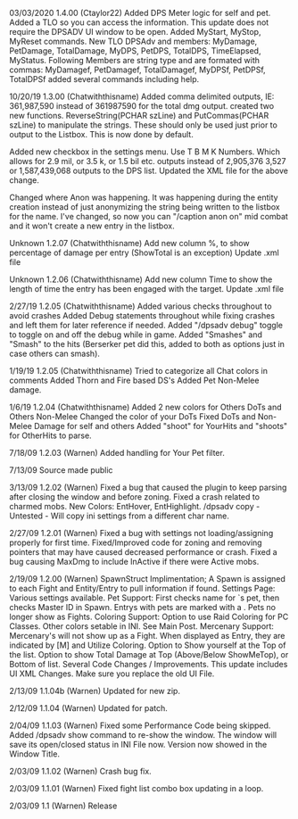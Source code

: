 
03/03/2020   1.4.00 (Ctaylor22) Added DPS Meter logic for self and pet. Added a TLO so you can access the information.
This update does not require the DPSADV UI window to be open. Added MyStart, MyStop, MyReset commands.
New TLO DPSAdv and members: MyDamage, PetDamage, TotalDamage, MyDPS, PetDPS, TotalDPS, TimeElapsed, MyStatus.
Following Members are string type and are formated with commas:
MyDamagef, PetDamagef, TotalDamagef, MyDPSf, PetDPSf, TotalDPSf
added several commands including help.

10/20/19  1.3.00 (Chatwiththisname)
Added comma delimited outputs, IE: 361,987,590 instead of 361987590 for the total dmg output.
created two new functions. ReverseString(PCHAR szLine) and PutCommas(PCHAR szLine) to manipulate the strings.
These should only be used just prior to output to the Listbox. This is now done by default.

Added new checkbox in the settings menu. Use T B M K Numbers. Which allows for 2.9 mil, or 3.5 k, or 1.5 bil etc.
outputs instead of 2,905,376 3,527 or 1,587,439,068 outputs to the DPS list.
Updated the XML file for the above change.

Changed where Anon was happening. It was happening during the entity creation instead of just anonymizing
the string being written to the listbox for the name. I've changed, so now you can "/caption anon on" mid
combat and it won't create a new entry in the listbox. 

Unknown  1.2.07 (Chatwiththisname)
Add new column %, to show percentage of damage per entry (ShowTotal is an exception)
Update .xml file

Unknown  1.2.06 (Chatwiththisname)
Add new column Time to show the length of time the entry has been engaged with the target.
Update .xml file

2/27/19  1.2.05 (Chatwiththisname)
Added various checks throughout to avoid crashes
Added Debug statements throughout while fixing crashes and left them for later reference if needed.
Added "/dpsadv debug" toggle to toggle on and off the debug while in game.
Added "Smashes" and "Smash" to the hits (Berserker pet did this, added to both as options just in case others can smash).

1/19/19  1.2.05 (Chatwiththisname)
Tried to categorize all Chat colors in comments
Added Thorn and Fire based DS's
Added Pet Non-Melee damage.

1/6/19  1.2.04 (Chatwiththisname)
Added 2 new colors for Others DoTs and Others Non-Melee
Changed the color of your DoTs
Fixed DoTs and Non-Melee Damage for self and others
Added "shoot" for YourHits and "shoots" for OtherHits to parse.

7/18/09  1.2.03 (Warnen)
Added handling for Your Pet filter.

7/13/09 
Source made public

3/13/09  1.2.02 (Warnen)
Fixed a bug that caused the plugin to keep parsing after closing the window and before zoning.
Fixed a crash related to charmed mobs.
New Colors: EntHover, EntHighlight.
/dpsadv copy - Untested - Will copy ini settings from a different char name.

2/27/09  1.2.01 (Warnen)
Fixed a bug with settings not loading/assigning properly for first time.
Fixed/Improved code for zoning and removing pointers that may have caused decreased performance or crash.
Fixed a bug causing MaxDmg to include InActive if there were Active mobs.

2/19/09  1.2.00 (Warnen)
SpawnStruct Implimentation; A Spawn is assigned to each Fight and Entity/Entry to pull information if found.
Settings Page: Various settings available.
Pet Support: First checks name for `s pet, then checks Master ID in Spawn. Entrys with pets are marked with a .
Pets no longer show as Fights.
Coloring Support: Option to use Raid Coloring for PC Classes. Other colors setable in INI. See Main Post.
Mercenary Support: Mercenary's will not show up as a Fight. When displayed as Entry, they are indicated by [M] and Utilize Coloring.
Option to Show yourself at the Top of the list.
Option to show Total Damage at Top (Above/Below ShowMeTop), or Bottom of list.
Several Code Changes / Improvements.
This update includes UI XML Changes. Make sure you replace the old UI File.

2/13/09  1.1.04b (Warnen)
Updated for new zip.

2/12/09  1.1.04 (Warnen)
Updated for patch.

2/04/09  1.1.03 (Warnen)
Fixed some Performance Code being skipped.
Added /dpsadv show command to re-show the window.
The window will save its open/closed status in INI File now.
Version now showed in the Window Title.

2/03/09  1.1.02 (Warnen)
Crash bug fix.

2/03/09  1.1.01 (Warnen)
Fixed fight list combo box updating in a loop.

2/03/09  1.1 (Warnen)
Release